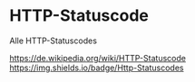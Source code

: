 # HTTP-Statuscode
Alle HTTP-Statuscodes

https://de.wikipedia.org/wiki/HTTP-Statuscode
https://img.shields.io/badge/Http-Statuscodes
